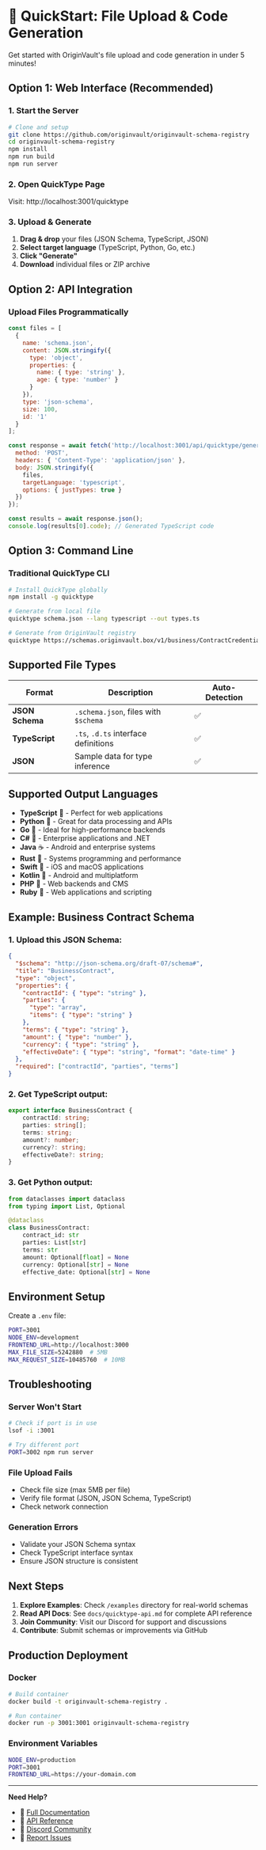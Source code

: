 # 🚀 QuickStart: File Upload & Code Generation

Get started with OriginVault's file upload and code generation in under 5 minutes!

## Option 1: Web Interface (Recommended)

### 1. Start the Server
```bash
# Clone and setup
git clone https://github.com/originvault/originvault-schema-registry
cd originvault-schema-registry
npm install
npm run build
npm run server
```

### 2. Open QuickType Page
Visit: http://localhost:3001/quicktype

### 3. Upload & Generate
1. **Drag & drop** your files (JSON Schema, TypeScript, JSON)
2. **Select target language** (TypeScript, Python, Go, etc.)
3. **Click "Generate"**
4. **Download** individual files or ZIP archive

## Option 2: API Integration

### Upload Files Programmatically

```javascript
const files = [
  {
    name: 'schema.json',
    content: JSON.stringify({
      type: 'object',
      properties: {
        name: { type: 'string' },
        age: { type: 'number' }
      }
    }),
    type: 'json-schema',
    size: 100,
    id: '1'
  }
];

const response = await fetch('http://localhost:3001/api/quicktype/generate-from-files', {
  method: 'POST',
  headers: { 'Content-Type': 'application/json' },
  body: JSON.stringify({
    files,
    targetLanguage: 'typescript',
    options: { justTypes: true }
  })
});

const results = await response.json();
console.log(results[0].code); // Generated TypeScript code
```

## Option 3: Command Line

### Traditional QuickType CLI
```bash
# Install QuickType globally
npm install -g quicktype

# Generate from local file
quicktype schema.json --lang typescript --out types.ts

# Generate from OriginVault registry
quicktype https://schemas.originvault.box/v1/business/ContractCredential.schema.json --lang python
```

## Supported File Types

| Format | Description | Auto-Detection |
|--------|-------------|----------------|
| **JSON Schema** | `.schema.json`, files with `$schema` | ✅ |
| **TypeScript** | `.ts`, `.d.ts` interface definitions | ✅ |
| **JSON** | Sample data for type inference | ✅ |

## Supported Output Languages

- **TypeScript** 🔷 - Perfect for web applications
- **Python** 🐍 - Great for data processing and APIs  
- **Go** 🔵 - Ideal for high-performance backends
- **C#** 💜 - Enterprise applications and .NET
- **Java** ☕ - Android and enterprise systems
- **Rust** 🦀 - Systems programming and performance
- **Swift** 🍎 - iOS and macOS applications
- **Kotlin** 🔶 - Android and multiplatform
- **PHP** 🐘 - Web backends and CMS
- **Ruby** 💎 - Web applications and scripting

## Example: Business Contract Schema

### 1. Upload this JSON Schema:
```json
{
  "$schema": "http://json-schema.org/draft-07/schema#",
  "title": "BusinessContract",
  "type": "object",
  "properties": {
    "contractId": { "type": "string" },
    "parties": {
      "type": "array",
      "items": { "type": "string" }
    },
    "terms": { "type": "string" },
    "amount": { "type": "number" },
    "currency": { "type": "string" },
    "effectiveDate": { "type": "string", "format": "date-time" }
  },
  "required": ["contractId", "parties", "terms"]
}
```

### 2. Get TypeScript output:
```typescript
export interface BusinessContract {
    contractId: string;
    parties: string[];
    terms: string;
    amount?: number;
    currency?: string;
    effectiveDate?: string;
}
```

### 3. Get Python output:
```python
from dataclasses import dataclass
from typing import List, Optional

@dataclass
class BusinessContract:
    contract_id: str
    parties: List[str]
    terms: str
    amount: Optional[float] = None
    currency: Optional[str] = None
    effective_date: Optional[str] = None
```

## Environment Setup

Create a `.env` file:
```bash
PORT=3001
NODE_ENV=development
FRONTEND_URL=http://localhost:3000
MAX_FILE_SIZE=5242880  # 5MB
MAX_REQUEST_SIZE=10485760  # 10MB
```

## Troubleshooting

### Server Won't Start
```bash
# Check if port is in use
lsof -i :3001

# Try different port
PORT=3002 npm run server
```

### File Upload Fails
- Check file size (max 5MB per file)
- Verify file format (JSON, JSON Schema, TypeScript)
- Check network connection

### Generation Errors
- Validate your JSON Schema syntax
- Check TypeScript interface syntax
- Ensure JSON structure is consistent

## Next Steps

1. **Explore Examples**: Check `/examples` directory for real-world schemas
2. **Read API Docs**: See `docs/quicktype-api.md` for complete API reference
3. **Join Community**: Visit our Discord for support and discussions
4. **Contribute**: Submit schemas or improvements via GitHub

## Production Deployment

### Docker
```bash
# Build container
docker build -t originvault-schema-registry .

# Run container
docker run -p 3001:3001 originvault-schema-registry
```

### Environment Variables
```bash
NODE_ENV=production
PORT=3001
FRONTEND_URL=https://your-domain.com
```

---

**Need Help?**
- 📖 [Full Documentation](README.md)
- 🔧 [API Reference](docs/quicktype-api.md)
- 💬 [Discord Community](https://discord.gg/originvault)
- 🐛 [Report Issues](https://github.com/originvault/originvault-schema-registry/issues) 
